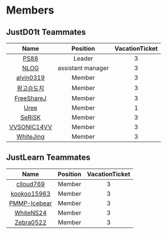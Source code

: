 # Members

## JustD01t Teammates
| Name | Position | VacationTicket |
|:-----:|:-----:|:---------:|
| [PS88](https://github.com/Potatoshare88) | Leader | 3 |
| [NLOG](https://github.com/nnnlog) | assistant manager | 3 |
| [alvin0319](https://github.com/alvin0319) | Member | 3 |
| [왕고슴도치](https://github.com/djdisodo) | Member | 3 |
| [FreeShareJ](https://github.com/FreeShareJ) | Member | 3 |
| [Uree](https://github.com/Hyide) | Member | 1 |
| [SeRiSK](https://github.com/SeRiSK) | Member | 3 |
| [VVSONIC14VV](https://github.com/VVSONIC14VV) | Member | 3 |
| [WhiteJing](https://github.com/WhiteJing) | Member | 3 |


## JustLearn Teammates
| Name | Position | VacationTicket |
|:-----:|:-----:|:---------:|
| [clloud769](https://github.com/clloud769) | Member | 3 |
| [kookoo15963](https://github.com/kookoo15963) | Member | 3 |
| [PMMP-Icebear](https://github.com/PMMP-Icebear) | Member | 3 |
| [WhiteNS24](https://github.com/WhiteNS24) | Member | 3 |
| [Zebra0522](https://github.com/Zebra0522) | Member | 3 |
